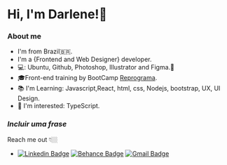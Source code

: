 #  Hi, I'm Darlene!👋

### About me
- I'm from Brazil🇧🇷.
- I'm a {Frontend and Web Designer} developer.
- 💻: Ubuntu, Github, Photoshop, Illustrator and Figma.🚀 
- 🎓Front-end training by BootCamp [Reprograma](https://reprograma.com.br/).
- 📚 I'm Learning: Javascript,React, html, css, Nodejs, bootstrap, UX, UI Design.
- 🎯 I'm interested: TypeScript.

### ***Incluir uma frase***

Reach me out 👇🏼
- [![Linkedin Badge](https://img.shields.io/badge/-Darlene%20Pereira-6633cc?style=flat-square&logo=Linkedin&logoColor=white&link=https://www.linkedin.com/in/darlene-pereira/)](https://www.linkedin.com/in/darlene-pereira/) [![Behance Badge](https://img.shields.io/badge/-Darlene%20Pereira-6633cc?style=flat-square&logo=Behance&logoColor=white&link=https://www.behance.net/darleneplima)](https://www.behance.net/darleneplima) [![Gmail Badge](https://img.shields.io/badge/-darlene92pereira@gmail.com-6633cc?style=flat-square&logo=Gmail&logoColor=white&link=mailto:darlene92pereira@gmail.com)](mailto:darlene92pereira@gmail.com)





<!--
**darlenepereira/darlenepereira** is a ✨ _special_ ✨ repository because its `README.md` (this file) appears on your GitHub profile.

Here are some ideas to get you started:

- 🔭 I’m currently working on ...
- 🌱 I’m currently learning ...
- 👯 I’m looking to collaborate on ...
- 🤔 I’m looking for help with ...
- 💬 Ask me about ...
- 📫 How to reach me: ...
- 😄 Pronouns: ...
- ⚡ Fun fact: ...
-->
